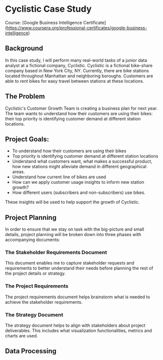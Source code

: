 # Cyclistic Case Study

Course: [Google Business Intelligence Certificate] (https://www.coursera.org/professional-certificates/google-business-intelligence) 

## Background

In this case study, I will perform many real-world tasks of a junior data analyst at a fictional company, Cyclistic. Cyclistic is a fictional bike-share company based in New York City, NY. Currently, there are bike stations located throughout Manhattan and neighboring boroughs. Customers are able to rent bikes for easy travel between stations at these locations.

## The Problem

Cyclistic's Customer Growth Team is creating a business plan for next year. The team wants to understand how their customers are using their bikes: their top priority is identifying customer demand at different station locations.

## Project Goals:

- To understand how their customers are using their bikes
- Top priority is identifying customer demand at different station locations
- Understand what customers want, what makes a successful product, how new stations might alleviate demand in different geographical areas.
- Understand how current line of bikes are used
- How can we apply customer usage insights to inform new station growth?
- How different users (subscribers and non-subscribers) use bikes.

These insights will be used to help support the growth of Cyclistic.

## Project Planning

In order to ensure that we stay on task with the big-picture and small details, project planning will be broken down into three phases with accompanying documents:

### The Stakeholder Requirements Document

This document enables me to capture stakeholder requests and requirements to better understand their needs before planning the rest of the project details or strategy.

### The Project Requirements 

The project requirements document helps brainstorm what is needed to achieve the stakeholder requirements.

### The Strategy Document

The strategy document helps to align with stakeholders about project deliverables. This includes what visualization functionalities, metrics and charts are used.

## Data Processing


